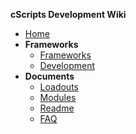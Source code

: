 **cScripts Development Wiki**
* [Home](https://github.com/7Cav/cScripts/wiki)
* **Frameworks** 
   * [Frameworks](Frameworks)
   * [Development](Development)
* **Documents**
  * [Loadouts]()
  * [Modules]()
  * [Readme](https://github.com/7Cav/cScripts/blob/master/README.md)
  * [FAQ](FAQ)
